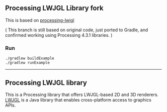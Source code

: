 ## Processing LWJGL Library fork

This is based on [processing-lwjgl](https://github.com/codeanticode/processing-lwjgl)

( This branch is still based on original code, just ported to Gradle, and confirmed working using Processing 4.3.1 libraries. )

### Run

```
./gradlew buildExample
./gradlew runExample
```

-----

## Processing LWJGL library

This is a Processing library that offers LWJGL-based 2D and 3D renderers. [LWJGL](https://www.lwjgl.org/) is a Java library that enables cross-platform access to graphics APIs.